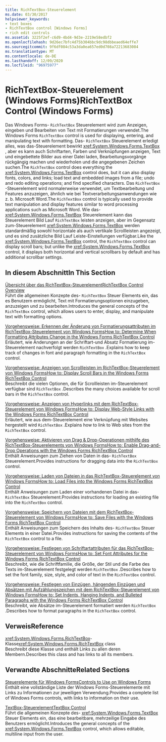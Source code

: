 ```yaml
---
title: RichTextBox-Steuerelement
ms.date: 03/30/2017
helpviewer_keywords:
- text boxes
- RichTextBox control [Windows Forms]
- rich edit controls
ms.assetid: 3225f2ef-c6d9-4bd4-9d3e-2219e58edbf2
ms.openlocfilehash: 9d26ec7bfc4d75b304bbc9dc98dbbeaed64effe7
ms.sourcegitcommit: 9f6df084c53a3da0ea657ed0d708a72213683084
ms.translationtype: MT
ms.contentlocale: de-DE
ms.lasthandoff: 12/09/2020
ms.locfileid: "96975977"
---
```

# <a name="richtextbox-control-windows-forms"></a><span data-ttu-id="4aa87-102">RichTextBox-Steuerelement (Windows Forms)</span><span class="sxs-lookup"><span data-stu-id="4aa87-102">RichTextBox Control (Windows Forms)</span></span>
<span data-ttu-id="4aa87-103">Das Windows Forms- `RichTextBox` Steuerelement wird zum Anzeigen, eingeben und Bearbeiten von Text mit Formatierungen verwendet.</span><span class="sxs-lookup"><span data-stu-id="4aa87-103">The Windows Forms `RichTextBox` control is used for displaying, entering, and manipulating text with formatting.</span></span> <span data-ttu-id="4aa87-104">Das- `RichTextBox` Steuerelement erledigt alles, was das-Steuerelement bewirkt <xref:System.Windows.Forms.TextBox> , aber es kann auch Schriftarten, Farben und Verknüpfungen anzeigen, Text und eingebettete Bilder aus einer Datei laden, Bearbeitungsvorgänge rückgängig machen und wiederholen und die angegebenen Zeichen suchen.</span><span class="sxs-lookup"><span data-stu-id="4aa87-104">The `RichTextBox` control does everything the <xref:System.Windows.Forms.TextBox> control does, but it can also display fonts, colors, and links; load text and embedded images from a file; undo and redo editing operations; and find specified characters.</span></span> <span data-ttu-id="4aa87-105">Das `RichTextBox` -Steuerelement wird normalerweise verwendet, um Textbearbeitung und Features anzuzeigen, ähnlich wie bei Textverarbeitungsanwendungen wie z. b. Microsoft Word.</span><span class="sxs-lookup"><span data-stu-id="4aa87-105">The `RichTextBox` control is typically used to provide text manipulation and display features similar to word processing applications such as Microsoft Word.</span></span> <span data-ttu-id="4aa87-106">Wie das- <xref:System.Windows.Forms.TextBox> Steuerelement kann das Steuerelement Bild Lauf `RichTextBox` leisten anzeigen, aber im Gegensatz zum-Steuerelement <xref:System.Windows.Forms.TextBox> werden standardmäßig sowohl horizontale als auch vertikale Scrollleisten angezeigt, und es sind zusätzliche Bild Lauf Leiste-Einstellungen verfügbar.</span><span class="sxs-lookup"><span data-stu-id="4aa87-106">Like the <xref:System.Windows.Forms.TextBox> control, the `RichTextBox` control can display scroll bars; but unlike the <xref:System.Windows.Forms.TextBox> control, it displays both horizontal and vertical scrollbars by default and has additional scrollbar settings.</span></span>  
  
## <a name="in-this-section"></a><span data-ttu-id="4aa87-107">In diesem Abschnitt</span><span class="sxs-lookup"><span data-stu-id="4aa87-107">In This Section</span></span>  
 [<span data-ttu-id="4aa87-108">Übersicht über das RichTextBox-Steuerelement</span><span class="sxs-lookup"><span data-stu-id="4aa87-108">RichTextBox Control Overview</span></span>](richtextbox-control-overview-windows-forms.md)  
 <span data-ttu-id="4aa87-109">Führt die allgemeinen Konzepte des- `RichTextBox` Steuer Elements ein, das es Benutzern ermöglicht, Text mit Formatierungsoptionen einzugeben, anzuzeigen und zu bearbeiten.</span><span class="sxs-lookup"><span data-stu-id="4aa87-109">Introduces the general concepts of the `RichTextBox` control, which allows users to enter, display, and manipulate text with formatting options.</span></span>  
  
 [<span data-ttu-id="4aa87-110">Vorgehensweise: Erkennen der Änderung von Formatierungsattributen im RichTextBox-Steuerelement von Windows Forms</span><span class="sxs-lookup"><span data-stu-id="4aa87-110">How to: Determine When Formatting Attributes Change in the Windows Forms RichTextBox Control</span></span>](determine-when-formatting-attributes-change-wf-richtextbox-control.md)  
 <span data-ttu-id="4aa87-111">Erläutert, wie Änderungen an der Schriftart-und Absatz Formatierung im-Steuerelement nachverfolgt werden `RichTextBox` .</span><span class="sxs-lookup"><span data-stu-id="4aa87-111">Explains how to keep track of changes in font and paragraph formatting in the `RichTextBox` control.</span></span>  
  
 [<span data-ttu-id="4aa87-112">Vorgehensweise: Anzeigen von Scrollleisten im RichTextBox-Steuerelement von Windows Forms</span><span class="sxs-lookup"><span data-stu-id="4aa87-112">How to: Display Scroll Bars in the Windows Forms RichTextBox Control</span></span>](how-to-display-scroll-bars-in-the-windows-forms-richtextbox-control.md)  
 <span data-ttu-id="4aa87-113">Beschreibt die vielen Optionen, die für Scrollleisten im-Steuerelement verfügbar sind `RichTextBox` .</span><span class="sxs-lookup"><span data-stu-id="4aa87-113">Describes the many choices available for scroll bars in the `RichTextBox` control.</span></span>  
  
 [<span data-ttu-id="4aa87-114">Vorgehensweise: Anzeigen von Hyperlinks mit dem RichTextBox-Steuerelement von Windows Forms</span><span class="sxs-lookup"><span data-stu-id="4aa87-114">How to: Display Web-Style Links with the Windows Forms RichTextBox Control</span></span>](how-to-display-web-style-links-with-the-windows-forms-richtextbox-control.md)  
 <span data-ttu-id="4aa87-115">Erläutert, wie aus dem-Steuerelement eine Verknüpfung mit Websites hergestellt wird `RichTextBox` .</span><span class="sxs-lookup"><span data-stu-id="4aa87-115">Explains how to link to Web sites from the `RichTextBox` control.</span></span>  
  
 [<span data-ttu-id="4aa87-116">Vorgehensweise: Aktivieren von Drag &amp; Drop-Operationen mithilfe des RichTextBox-Steuerelements von Windows Forms</span><span class="sxs-lookup"><span data-stu-id="4aa87-116">How to: Enable Drag-and-Drop Operations with the Windows Forms RichTextBox Control</span></span>](enable-drag-and-drop-operations-with-wf-richtextbox-control.md)  
 <span data-ttu-id="4aa87-117">Enthält Anweisungen zum Ziehen von Daten in das- `RichTextBox` Steuerelement.</span><span class="sxs-lookup"><span data-stu-id="4aa87-117">Provides instructions for dragging data into the `RichTextBox` control.</span></span>  
  
 [<span data-ttu-id="4aa87-118">Vorgehensweise: Laden von Dateien in das RichTextBox-Steuerelement von Windows Forms</span><span class="sxs-lookup"><span data-stu-id="4aa87-118">How to: Load Files into the Windows Forms RichTextBox Control</span></span>](how-to-load-files-into-the-windows-forms-richtextbox-control.md)  
 <span data-ttu-id="4aa87-119">Enthält Anweisungen zum Laden einer vorhandenen Datei in das- `RichTextBox` Steuerelement.</span><span class="sxs-lookup"><span data-stu-id="4aa87-119">Provides instructions for loading an existing file into the `RichTextBox` control.</span></span>  
  
 [<span data-ttu-id="4aa87-120">Vorgehensweise: Speichern von Dateien mit dem RichTextBox-Steuerelement von Windows Forms</span><span class="sxs-lookup"><span data-stu-id="4aa87-120">How to: Save Files with the Windows Forms RichTextBox Control</span></span>](how-to-save-files-with-the-windows-forms-richtextbox-control.md)  
 <span data-ttu-id="4aa87-121">Enthält Anweisungen zum Speichern des Inhalts des- `RichTextBox` Steuer Elements in einer Datei.</span><span class="sxs-lookup"><span data-stu-id="4aa87-121">Provides instructions for saving the contents of the `RichTextBox` control to a file.</span></span>  
  
 [<span data-ttu-id="4aa87-122">Vorgehensweise: Festlegen von Schriftartattributen für das RichTextBox-Steuerelement von Windows Forms</span><span class="sxs-lookup"><span data-stu-id="4aa87-122">How to: Set Font Attributes for the Windows Forms RichTextBox Control</span></span>](how-to-set-font-attributes-for-the-windows-forms-richtextbox-control.md)  
 <span data-ttu-id="4aa87-123">Beschreibt, wie die Schriftfamilie, die Größe, der Stil und die Farbe des Texts im-Steuerelement festgelegt werden `RichTextBox` .</span><span class="sxs-lookup"><span data-stu-id="4aa87-123">Describes how to set the font family, size, style, and color of text in the `RichTextBox` control.</span></span>  
  
 [<span data-ttu-id="4aa87-124">Vorgehensweise: Festlegen von Einzügen, hängenden Einzügen und Absätzen mit Aufzählungszeichen mit dem RichTextBox-Steuerelement von Windows Forms</span><span class="sxs-lookup"><span data-stu-id="4aa87-124">How to: Set Indents, Hanging Indents, and Bulleted Paragraphs with the Windows Forms RichTextBox Control</span></span>](set-indents-hanging-indents-bulleted-paragraphs-with-wf-richtextbox.md)  
 <span data-ttu-id="4aa87-125">Beschreibt, wie Absätze im-Steuerelement formatiert werden `RichTextBox` .</span><span class="sxs-lookup"><span data-stu-id="4aa87-125">Describes how to format paragraphs in the `RichTextBox` control.</span></span>  
  
## <a name="reference"></a><span data-ttu-id="4aa87-126">Verweis</span><span class="sxs-lookup"><span data-stu-id="4aa87-126">Reference</span></span>  
 <span data-ttu-id="4aa87-127"><xref:System.Windows.Forms.RichTextBox>-Klasse</span><span class="sxs-lookup"><span data-stu-id="4aa87-127"><xref:System.Windows.Forms.RichTextBox> class</span></span>  
 <span data-ttu-id="4aa87-128">Beschreibt diese Klasse und enthält Links zu allen deren Membern.</span><span class="sxs-lookup"><span data-stu-id="4aa87-128">Describes this class and has links to all its members.</span></span>  
  
## <a name="related-sections"></a><span data-ttu-id="4aa87-129">Verwandte Abschnitte</span><span class="sxs-lookup"><span data-stu-id="4aa87-129">Related Sections</span></span>  
 [<span data-ttu-id="4aa87-130">Steuerelemente für Windows Forms</span><span class="sxs-lookup"><span data-stu-id="4aa87-130">Controls to Use on Windows Forms</span></span>](controls-to-use-on-windows-forms.md)  
 <span data-ttu-id="4aa87-131">Enthält eine vollständige Liste der Windows Forms-Steuerelemente mit Links zu Informationen zur jeweiligen Verwendung.</span><span class="sxs-lookup"><span data-stu-id="4aa87-131">Provides a complete list of Windows Forms controls, with links to information on their use.</span></span>  
  
 [<span data-ttu-id="4aa87-132">TextBox-Steuerelement</span><span class="sxs-lookup"><span data-stu-id="4aa87-132">TextBox Control</span></span>](textbox-control-windows-forms.md)  
 <span data-ttu-id="4aa87-133">Führt die allgemeinen Konzepte des- <xref:System.Windows.Forms.TextBox> Steuer Elements ein, das eine bearbeitbare, mehrzeilige Eingabe des Benutzers ermöglicht.</span><span class="sxs-lookup"><span data-stu-id="4aa87-133">Introduces the general concepts of the <xref:System.Windows.Forms.TextBox> control, which allows editable, multiline input from the user.</span></span>
